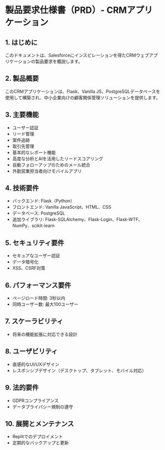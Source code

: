 # 製品要求仕様書（PRD）- CRMアプリケーション

## 1. はじめに
このドキュメントは、Salesforceにインスピレーションを得たCRMウェブアプリケーションの製品要求を概説します。

## 2. 製品概要
このCRMアプリケーションは、Flask、Vanilla JS、PostgreSQLデータベースを使用して構築され、中小企業向けの顧客関係管理ソリューションを提供します。

## 3. 主要機能
- ユーザー認証
- リード管理
- 案件追跡
- 取引先管理
- 基本的なレポート機能
- 高度な分析とAIを活用したリードスコアリング
- 自動フォローアップのためのメール統合
- 外勤営業担当者向けモバイルアプリ

## 4. 技術要件
- バックエンド: Flask（Python）
- フロントエンド: Vanilla JavaScript、HTML、CSS
- データベース: PostgreSQL
- 追加ライブラリ: Flask-SQLAlchemy、Flask-Login、Flask-WTF、NumPy、scikit-learn

## 5. セキュリティ要件
- セキュアなユーザー認証
- データ暗号化
- XSS、CSRF対策

## 6. パフォーマンス要件
- ページロード時間: 3秒以内
- 同時ユーザー数: 最大100ユーザー

## 7. スケーラビリティ
- 将来の機能拡張に対応できる設計

## 8. ユーザビリティ
- 直感的なUI/UXデザイン
- レスポンシブデザイン（デスクトップ、タブレット、モバイル対応）

## 9. 法的要件
- GDPRコンプライアンス
- データプライバシー規制の遵守

## 10. 展開とメンテナンス
- Replitでのデプロイメント
- 定期的なバックアップと更新
